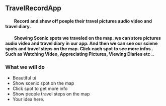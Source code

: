## TravelRecordApp

#### &ensp;&ensp;&ensp;&ensp;Record and show off poeple their travel pictures audio video and travel diary.
#### &ensp;&ensp;&ensp;&ensp;Showing Scenic spots we traveled on the map. we can store pictures audio video and travel diary in our app. And then we can see our sciene spots and travel steps on the map. Click each spot to see more infos . Such as Watching Video, Appreciating Pictures, Viewing Diaries etc ..

### What we will do

- Beautiful ui 
- Show scenic spot on the map
- Click spot to get more info 
- Show people travel steps on the map
- Your idea here.
